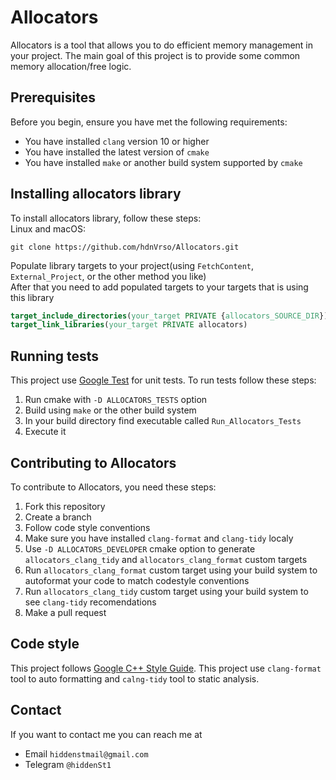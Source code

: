 # Allocators
Allocators is a tool that allows you to do efficient memory management in your project.
The main goal of this project is to provide some common memory allocation/free logic.

## Prerequisites
Before you begin, ensure you have met the following requirements:
* You have installed ```clang``` version 10 or higher
* You have installed the latest version of ```cmake```
* You have installed `make` or another build system supported by `cmake`



## Installing allocators library
To install allocators library, follow these steps:<br>
Linux and macOS:
```shell script
git clone https://github.com/hdnVrso/Allocators.git
```
Populate library targets to your project(using `FetchContent`, `External_Project`, or the other method you like)<br>
After that you need to add populated targets to your targets that is using this library
```cmake
target_include_directories(your_target PRIVATE {allocators_SOURCE_DIR})
target_link_libraries(your_target PRIVATE allocators)
```

## Running tests
This project use [Google Test](https://github.com/google/googletest) for unit tests. To run tests follow these steps:
1. Run cmake with `-D ALLOCATORS_TESTS` option
2. Build using `make` or the other build system 
3. In your build directory find executable called `Run_Allocators_Tests`
4. Execute it

## Contributing to Allocators
To contribute to Allocators, you need these steps:
1. Fork this repository
2. Create a branch 
3. Follow code style conventions
4. Make sure you have installed `clang-format` and `clang-tidy` localy
5. Use `-D ALLOCATORS_DEVELOPER` cmake option to generate `allocators_clang_tidy` and `allocators_clang_format` custom targets
6. Run `allocators_clang_format` custom target using your build system to autoformat your code to match codestyle conventions
7. Run `allocators_clang_tidy` custom target using your build system to see `clang-tidy` recomendations
8. Make a pull request

## Code style
This project follows [Google C++ Style Guide](https://google.github.io/styleguide/cppguide.html).
This project use `clang-format` tool to auto formatting and `calng-tidy` tool to static analysis.

## Contact
If you want to contact me you can reach me at 
* Email `hiddenstmail@gmail.com`<br>
* Telegram `@hiddenSt1` 
